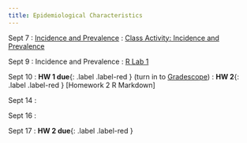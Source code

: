 ```yaml
---
title: Epidemiological Characteristics
---
```


Sept 7
: [Incidence and Prevalence](https://github.com/marievozanne/STAT244NF_class/blob/main/Introduction/2_Lec_Measures_of_Risk.pdf)
  : [Class Activity: Incidence and Prevalence](https://github.com/marievozanne/STAT244NF_class/blob/main/Introduction/2_CA_Incidence_Prevalence.pdf)

Sept 9
: Incidence and Prevalence
  : [R Lab 1](https://github.com/mhc-stat-244nf-f2021/Lab_1)

Sept 10
: **HW 1 due**{: .label .label-red } (turn in to [Gradescope](https://gradescope.com))
: **HW 2**{: .label .label-red } [Homework 2 R Markdown]

Sept 14
: [](#)

Sept 16
: [](#)

Sept 17
: **HW 2 due**{: .label .label-red }

<!-- Oct 5
: [Linked Lists & Encapsulation](#)
  : [3.1](#), [2.2](#), [2.3](#)

Oct 6
: **Section**{: .label .label-purple }[Linked Lists](#)
  : [Solution](#)

Oct 7
: [Resizing Arrays](#)
  : [2.4](#), [2.5](#)

Oct 8
: **Lab**{: .label .label-purple } [Resizing Arrays](#)

Oct 9
: [Runtime Analysis](#)
  : [8.1](#), [8.2](#), [8.3](#), [8.4](#)
: **HW 2 due**{: .label .label-red } -->
